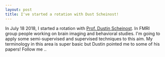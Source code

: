 ```yaml
---
layout: post
title: I've started a rotation with Dust Scheinost!
---
```


In July 18 2018, I started a rotation with [Prof. Dustin Scheinost](https://scholar.google.com/citations?user=oa8M4LoAAAAJ&hl=en). In FMRI group people working on brain imaging and behavioral studies. I'm going to apply some semi-supervised and supervised techniques to this aim. My terminology in this area is super basic but Dustin pointed me to some of his papers! Follow me .. 

